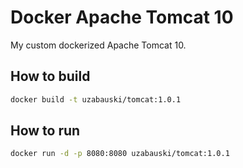 # Docker Apache Tomcat 10
My custom dockerized Apache Tomcat 10.

## How to build
```bash
docker build -t uzabauski/tomcat:1.0.1
```

## How to run
```bash
docker run -d -p 8080:8080 uzabauski/tomcat:1.0.1
```
